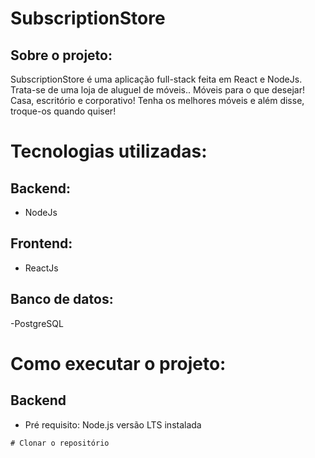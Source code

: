 # SubscriptionStore

## Sobre o projeto: 

SubscriptionStore é uma aplicação full-stack feita em React e NodeJs.
Trata-se de uma loja de aluguel de móveis.. Móveis para o que desejar! Casa, escritório e corporativo! 
Tenha os melhores móveis e além disse, troque-os quando quiser! 

# Tecnologias utilizadas: 

## Backend:

- NodeJs
 
## Frontend:

- ReactJs

## Banco de datos:

-PostgreSQL

# Como executar o projeto:

## Backend 

- Pré requisito: Node.js versão LTS instalada


```
# Clonar o repositório

```
